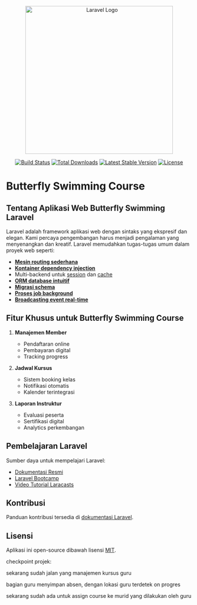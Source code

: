 <p align="center"><a href="https://laravel.com" target="_blank"><img src="https://raw.githubusercontent.com/laravel/art/master/logo-lockup/5%20SVG/2%20CMYK/1%20Full%20Color/laravel-logolockup-cmyk-red.svg" width="400" alt="Laravel Logo"></a></p>


<p align="center">
<a href="https://github.com/laravel/framework/actions"><img src="https://github.com/laravel/framework/workflows/tests/badge.svg" alt="Build Status"></a>
<a href="https://packagist.org/packages/laravel/framework"><img src="https://img.shields.io/packagist/dt/laravel/framework" alt="Total Downloads"></a>
<a href="https://packagist.org/packages/laravel/framework"><img src="https://img.shields.io/packagist/v/laravel/framework" alt="Latest Stable Version"></a>
<a href="https://packagist.org/packages/laravel/framework"><img src="https://img.shields.io/packagist/l/laravel/framework" alt="License"></a>
</p>


# Butterfly Swimming Course

## Tentang Aplikasi Web Butterfly Swimming Laravel

Laravel adalah framework aplikasi web dengan sintaks yang ekspresif dan elegan. Kami percaya pengembangan harus menjadi pengalaman yang menyenangkan dan kreatif. Laravel memudahkan tugas-tugas umum dalam proyek web seperti:

- **[Mesin routing sederhana](https://laravel.com/docs/routing)**
- **[Kontainer dependency injection](https://laravel.com/docs/container)**
- Multi-backend untuk [session](https://laravel.com/docs/session) dan [cache](https://laravel.com/docs/cache)
- **[ORM database intuitif](https://laravel.com/docs/eloquent)**
- **[Migrasi schema](https://laravel.com/docs/migrations)**
- **[Proses job background](https://laravel.com/docs/queues)**
- **[Broadcasting event real-time](https://laravel.com/docs/broadcasting)**

## Fitur Khusus untuk Butterfly Swimming Course

1. **Manajemen Member**
   - Pendaftaran online
   - Pembayaran digital
   - Tracking progress

2. **Jadwal Kursus**
   - Sistem booking kelas
   - Notifikasi otomatis
   - Kalender terintegrasi

3. **Laporan Instruktur**
   - Evaluasi peserta
   - Sertifikasi digital
   - Analytics perkembangan

## Pembelajaran Laravel

Sumber daya untuk mempelajari Laravel:

- [Dokumentasi Resmi](https://laravel.com/docs)
- [Laravel Bootcamp](https://bootcamp.laravel.com)
- [Video Tutorial Laracasts](https://laracasts.com)

## Kontribusi

Panduan kontribusi tersedia di [dokumentasi Laravel](https://laravel.com/docs/contributions).

## Lisensi

Aplikasi ini open-source dibawah lisensi [MIT](https://opensource.org/licenses/MIT).

checkpoint projek:

sekarang sudah jalan yang manajemen kursus guru

bagian guru menyimpan absen, dengan lokasi guru terdetek on progres

sekarang sudah ada untuk assign course ke murid yang dilakukan oleh guru


